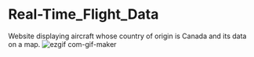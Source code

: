 # Real-Time_Flight_Data
Website displaying aircraft whose country of origin is Canada and its data on a map.
![ezgif com-gif-maker](https://user-images.githubusercontent.com/71358207/178174810-42ea4cd9-ba0b-4e38-8146-080a8c356c8d.gif)
